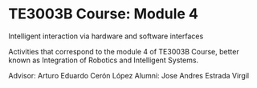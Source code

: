 # TE3003B Course: Module 4
Intelligent interaction via hardware and software interfaces

Activities that correspond to the module 4 of TE3003B Course, better known as Integration of Robotics and Intelligent Systems.

Advisor: Arturo Eduardo Cerón López 
Alumni: Jose Andres Estrada Virgil
